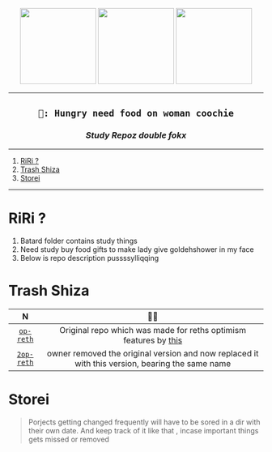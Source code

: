 <p align="center">
<img src="./2.webp" width="150">
<img src="./2.webp" width="150">
<img src="./2.webp" width="150">
</p>

----

<h2 align="center"><code> 🥢: Hungry need food on woman coochie </code></h2>
<h3 align="center"><i> Study Repoz double fokx </i></h3>

----
1. [RiRi ?](#riri-)
2. [Trash Shiza](#trash-shiza)
3. [Storei](#storei)

----

# RiRi ?

1. Batard folder contains study things 
2. Need study buy food gifts to make lady give goldehshower in my face 
3. Below is repo description pussssylliqqing 

# Trash Shiza 

N | 🥢🥢 
|:--:|:--:|
[`op-reth`](./2023Feb26/op-reth/) | Original repo which was made for reths optimism features by [this](https://github.com/rkrasiuk) 
[`2op-reth`](./2023Feb26/2op-reth/op-reth/) | owner removed the original version and now replaced it with this version, bearing the same name

# Storei

> Porjects getting changed frequently will have to be sored in  a dir with their own date. And keep track of it like that , incase important things gets missed or removed 
